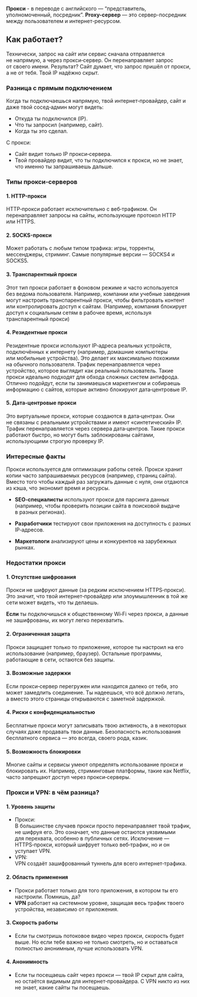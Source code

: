 **Прокси** - в переводе с английского — “представитель, уполномоченный, посредник”.
**Proxy-сервер** — это сервер-посредник между пользователем и интернет-ресурсом.

## Как работает?
Технически, запрос на сайт или сервис сначала отправляется не напрямую, а через прокси‑сервер. Он перенаправляет запрос от своего имени. Результат? Сайт думает, что запрос пришёл от прокси, а не от тебя. Твой IP надёжно скрыт.

### Разница с прямым подключением

Когда ты подключаешься напрямую, твой интернет‑провайдер, сайт и даже твой сосед‑админ могут видеть:
- Откуда ты подключился (IP).
- Что ты запросил (например, сайт).
- Когда ты это сделал.

С прокси:
- Сайт видит только IP прокси‑сервера.
- Твой провайдер видит, что ты подключился к прокси, но не знает, что именно ты запрашиваешь дальше.

### Типы прокси-серверов
#### 1. HTTP-прокси
HTTP‑прокси работает исключительно с веб‑трафиком. Он перенаправляет запросы на сайты, использующие протокол HTTP или HTTPS.
#### 2. SOCKS-прокси
Может работать с любым типом трафика: игры, торренты, мессенджеры, стриминг. Самые популярные версии — SOCKS4 и SOCKS5.
#### 3. Транспарентный прокси
Этот тип прокси работает в фоновом режиме и часто используется без ведома пользователя. Например, компании или учебные заведения могут настроить транспарентный прокси, чтобы фильтровать контент или контролировать доступ к сайтам. (Например, компания блокирует доступ к социальным сетям в рабочее время, используя транспарентный прокси)
#### 4. Резидентные прокси
Резидентные прокси используют IP‑адреса реальных устройств, подключённых к интернету (например, домашние компьютеры или мобильные устройства). Это делает их максимально похожими на обычного пользователя.
Трафик перенаправляется через устройство, которое выглядит как реальный пользователь. Такие прокси идеально подходят для обхода сложных систем антифрода.
Отлично подойдут, если ты занимаешься маркетингом и собираешь информацию с сайтов, которые активно блокируют дата‑центровые IP.
#### 5. Дата-центровые прокси
Это виртуальные прокси, которые создаются в дата‑центрах. Они не связаны с реальными устройствами и имеют «синтетический» IP.
Трафик перенаправляется через сервера дата‑центров. Такие прокси работают быстро, но могут быть заблокированы сайтами, использующими строгую проверку IP.

### Интересные факты
Прокси используется для оптимизации работы сетей. Прокси хранит копии часто запрашиваемых ресурсов (например, страниц сайта). Вместо того чтобы каждый раз загружать данные с нуля, они отдаются из кэша, что экономит время и ресурсы.

- **SEO‑специалисты** используют прокси для парсинга данных (например, чтобы проверить позиции сайта в поисковой выдаче в разных регионах).
    
- **Разработчики** тестируют свои приложения на доступность с разных IP‑адресов.
    
- **Маркетологи** анализируют цены и конкурентов на зарубежных рынках.

### Недостатки прокси
#### 1. Отсутствие шифрования
Прокси не шифруют данные (за редким исключением HTTPS‑прокси). Это значит, что твой интернет‑провайдер или злоумышленник в той же сети может видеть, что ты делаешь.

**Если** ты подключишься к общественному Wi‑Fi через прокси, а данные не зашифрованы, их могут легко перехватить.
#### 2. Ограниченная защита
Прокси защищает только то приложение, которое ты настроил на его использование (например, браузер). Остальные программы, работающие в сети, остаются без защиты.
#### 3. Возможные задержки
Если прокси‑сервер перегружен или находится далеко от тебя, это может замедлить соединение. Ты надеешься, что всё должно летать, а вместо этого страницы открываются с заметной задержкой.
#### 4. Риски с конфиденциальностью
Бесплатные прокси могут записывать твою активность, а в некоторых случаях даже продавать твои данные. Безопасность использования бесплатного сервиса — это всегда, своего рода, казик.
#### 5. Возможность блокировки
Многие сайты и сервисы умеют определять использование прокси и блокировать их. Например, стриминговые платформы, такие как Netflix, часто запрещают доступ через прокси‑серверы.

### Прокси и VPN: в чём разница?
#### 1. Уровень защиты
- Прокси:  
    В большинстве случаев прокси просто перенаправляет твой трафик, не шифруя его. Это означает, что данные остаются уязвимыми для перехвата, особенно в публичных сетях. Исключение — HTTPS‑прокси, который шифрует только веб‑трафик, но и он уступает VPN.
- VPN:  
    VPN создаёт зашифрованный туннель для всего интернет‑трафика.
#### 2. Область применения
- Прокси работает только для того приложения, в котором ты его настроили. Помнишь, да?
- **VPN** работает на системном уровне, защищая весь трафик твоего устройства, независимо от приложения.
#### 3. Скорость работы
- Если ты смотришь потоковое видео через прокси, скорость будет выше. Но если тебе важно не только смотреть, но и оставаться полностью анонимным, лучше использовать VPN.
#### 4. Анонимность
- Если ты посещаешь сайт через прокси — твой IP скрыт для сайта, но остаётся видимым для интернет‑провайдера. С VPN никто из них не знает, какие сайты ты посещаешь.
